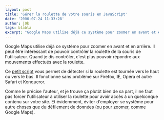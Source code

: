 ```yaml
---
layout: post
title: 'Gérer la roulette de votre souris en JavaScript'
date: '2006-07-24 11:33:28'
author: j0k
tags: blabla
excerpt: "Google Maps utilise déjà ce système pour zoomer en avant et en arrière.     \nIl peut être intéressant de pouvoir contrôler la roulette de la souris de l'utilisateur. Quand je dis contrôler, c'est plus pouvoir répondre aux mouvements effectués avec la roulette.  \n  \nCe [petit script](http://adomas.org/javascript-mouse-wheel/) vous permet de      …"
---
```


Google Maps utilise déjà ce système pour zoomer en avant et en arrière.
Il peut être intéressant de pouvoir contrôler la roulette de la souris de l'utilisateur. Quand je dis contrôler, c'est plus pouvoir répondre aux mouvements effectués avec la roulette.

Ce [petit script](http://adomas.org/javascript-mouse-wheel/) vous permet de détecter si la roulette est tournée vers le haut ou vers le bas.    Il fonctionne sans problème sur Firefox, IE, Opéra et autre Safari et Konqueror.

Comme le précise l'auteur, et je trouve ça plutôt bien de sa part, il ne faut pas forcer l'utilisateur à utiliser la roulette pour avoir accès à un quelconque contenu sur votre site. Et évidemment, éviter d'employer se système pour autre choses que du défilement de données (ou pour zoomer, comme Google Maps).
